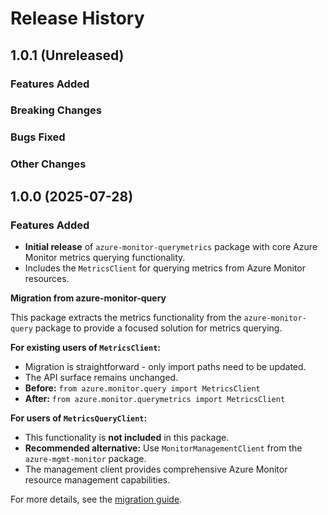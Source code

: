 # Release History

## 1.0.1 (Unreleased)

### Features Added

### Breaking Changes

### Bugs Fixed

### Other Changes

## 1.0.0 (2025-07-28)

### Features Added

- **Initial release** of `azure-monitor-querymetrics` package with core Azure Monitor metrics querying functionality.
- Includes the `MetricsClient` for querying metrics from Azure Monitor resources.

**Migration from azure-monitor-query**

This package extracts the metrics functionality from the `azure-monitor-query` package to provide a focused solution for metrics querying.

**For existing users of `MetricsClient`:**
- Migration is straightforward - only import paths need to be updated.
- The API surface remains unchanged.
- **Before:** `from azure.monitor.query import MetricsClient`
- **After:** `from azure.monitor.querymetrics import MetricsClient`

**For users of `MetricsQueryClient`:**
- This functionality is **not included** in this package.
- **Recommended alternative:** Use `MonitorManagementClient` from the `azure-mgmt-monitor` package.
- The management client provides comprehensive Azure Monitor resource management capabilities.

For more details, see the [migration guide](https://aka.ms/azsdk/python/monitor/query/migration).
